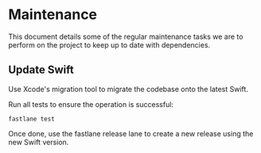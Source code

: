 # Maintenance

This document details some of the regular maintenance tasks we are to perform on the project to keep up to date with dependencies.

## Update Swift

Use Xcode's migration tool to migrate the codebase onto the latest Swift.

Run all tests to ensure the operation is successful:

```
fastlane test
```

Once done, use the fastlane release lane to create a new release using the new Swift version.
